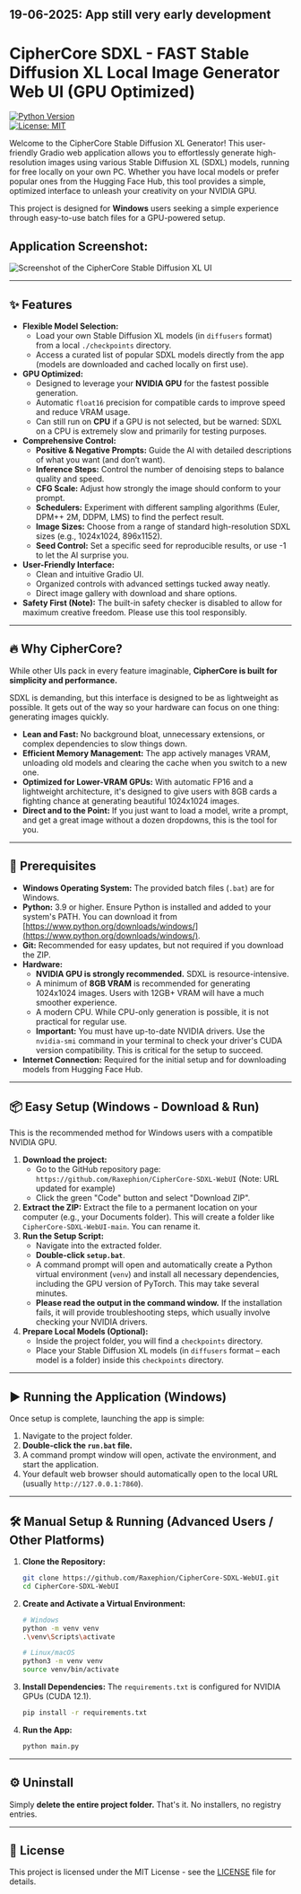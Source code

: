 ## 19-06-2025: App still very early development

# CipherCore SDXL - FAST Stable Diffusion XL Local Image Generator Web UI (GPU Optimized)
[![Python Version](https://img.shields.io/badge/python-3.9+-blue.svg)](https://www.python.org/downloads/)  
[![License: MIT](https://img.shields.io/badge/License-MIT-yellow.svg)](https://opensource.org/licenses/MIT)

Welcome to the CipherCore Stable Diffusion XL Generator! This user-friendly Gradio web application allows you to effortlessly generate high-resolution images using various Stable Diffusion XL (SDXL) models, running for free locally on your own PC. Whether you have local models or prefer popular ones from the Hugging Face Hub, this tool provides a simple, optimized interface to unleash your creativity on your NVIDIA GPU.

This project is designed for **Windows** users seeking a simple experience through easy-to-use batch files for a GPU-powered setup.

## Application Screenshot:
![Screenshot of the CipherCore Stable Diffusion XL UI](images/ciphercore01.png)

---

## ✨ Features
- **Flexible Model Selection:**
  - Load your own Stable Diffusion XL models (in `diffusers` format) from a local `./checkpoints` directory.
  - Access a curated list of popular SDXL models directly from the app (models are downloaded and cached locally on first use).
- **GPU Optimized:**
  - Designed to leverage your **NVIDIA GPU** for the fastest possible generation.
  - Automatic `float16` precision for compatible cards to improve speed and reduce VRAM usage.
  - Can still run on **CPU** if a GPU is not selected, but be warned: SDXL on a CPU is extremely slow and primarily for testing purposes.
- **Comprehensive Control:**
  - **Positive & Negative Prompts:** Guide the AI with detailed descriptions of what you want (and don’t want).
  - **Inference Steps:** Control the number of denoising steps to balance quality and speed.
  - **CFG Scale:** Adjust how strongly the image should conform to your prompt.
  - **Schedulers:** Experiment with different sampling algorithms (Euler, DPM++ 2M, DDPM, LMS) to find the perfect result.
  - **Image Sizes:** Choose from a range of standard high-resolution SDXL sizes (e.g., 1024x1024, 896x1152).
  - **Seed Control:** Set a specific seed for reproducible results, or use -1 to let the AI surprise you.
- **User-Friendly Interface:**
  - Clean and intuitive Gradio UI.
  - Organized controls with advanced settings tucked away neatly.
  - Direct image gallery with download and share options.
- **Safety First (Note):** The built-in safety checker is disabled to allow for maximum creative freedom. Please use this tool responsibly.

---

## 🔥 Why CipherCore?
While other UIs pack in every feature imaginable, **CipherCore is built for simplicity and performance.**

SDXL is demanding, but this interface is designed to be as lightweight as possible. It gets out of the way so your hardware can focus on one thing: generating images quickly.

- **Lean and Fast:** No background bloat, unnecessary extensions, or complex dependencies to slow things down.
- **Efficient Memory Management:** The app actively manages VRAM, unloading old models and clearing the cache when you switch to a new one.
- **Optimized for Lower-VRAM GPUs:** With automatic FP16 and a lightweight architecture, it's designed to give users with 8GB cards a fighting chance at generating beautiful 1024x1024 images.
- **Direct and to the Point:** If you just want to load a model, write a prompt, and get a great image without a dozen dropdowns, this is the tool for you.

---

## 🚀 Prerequisites
- **Windows Operating System:** The provided batch files (`.bat`) are for Windows.
- **Python:** 3.9 or higher. Ensure Python is installed and added to your system's PATH. You can download it from [https://www.python.org/downloads/windows/](https://www.python.org/downloads/windows/).
- **Git:** Recommended for easy updates, but not required if you download the ZIP.
- **Hardware:**
  - **NVIDIA GPU is strongly recommended.** SDXL is resource-intensive.
  - A minimum of **8GB VRAM** is recommended for generating 1024x1024 images. Users with 12GB+ VRAM will have a much smoother experience.
  - A modern CPU. While CPU-only generation is possible, it is not practical for regular use.
  - **Important:** You must have up-to-date NVIDIA drivers. Use the `nvidia-smi` command in your terminal to check your driver's CUDA version compatibility. This is critical for the setup to succeed.
- **Internet Connection:** Required for the initial setup and for downloading models from Hugging Face Hub.

---

## 📦 Easy Setup (Windows - Download & Run)
This is the recommended method for Windows users with a compatible NVIDIA GPU.

1.  **Download the project:**
    *   Go to the GitHub repository page: `https://github.com/Raxephion/CipherCore-SDXL-WebUI` (Note: URL updated for example)
    *   Click the green "Code" button and select "Download ZIP".
2.  **Extract the ZIP:** Extract the file to a permanent location on your computer (e.g., your Documents folder). This will create a folder like `CipherCore-SDXL-WebUI-main`. You can rename it.
3.  **Run the Setup Script:**
    *   Navigate into the extracted folder.
    *   **Double-click `setup.bat`**.
    *   A command prompt will open and automatically create a Python virtual environment (`venv`) and install all necessary dependencies, including the GPU version of PyTorch. This may take several minutes.
    *   **Please read the output in the command window.** If the installation fails, it will provide troubleshooting steps, which usually involve checking your NVIDIA drivers.
4.  **Prepare Local Models (Optional):**
    *   Inside the project folder, you will find a `checkpoints` directory.
    *   Place your Stable Diffusion XL models (in `diffusers` format – each model is a folder) inside this `checkpoints` directory.

---

## ▶️ Running the Application (Windows)
Once setup is complete, launching the app is simple:

1.  Navigate to the project folder.
2.  **Double-click the `run.bat` file.**
3.  A command prompt window will open, activate the environment, and start the application.
4.  Your default web browser should automatically open to the local URL (usually `http://127.0.0.1:7860`).

---

## 🛠️ Manual Setup & Running (Advanced Users / Other Platforms)
1.  **Clone the Repository:**
    ```bash
    git clone https://github.com/Raxephion/CipherCore-SDXL-WebUI.git
    cd CipherCore-SDXL-WebUI
    ```
2.  **Create and Activate a Virtual Environment:**
    ```bash
    # Windows
    python -m venv venv
    .\venv\Scripts\activate

    # Linux/macOS
    python3 -m venv venv
    source venv/bin/activate
    ```
3.  **Install Dependencies:** The `requirements.txt` is configured for NVIDIA GPUs (CUDA 12.1).
    ```bash
    pip install -r requirements.txt
    ```
4.  **Run the App:**
    ```bash
    python main.py
    ```

---

## ⚙️ Uninstall
Simply **delete the entire project folder.** That's it. No installers, no registry entries.

---

## 📄 License
This project is licensed under the MIT License - see the [LICENSE](https://opensource.org/licenses/MIT) file for details.
